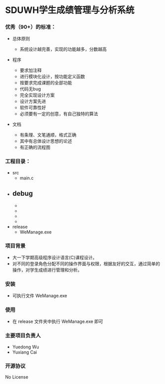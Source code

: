 # SDUWH学生成绩管理与分析系统

### 优秀（90+）的标准：  

- 总体原则    
    - 系统设计越完善，实现的功能越多，分数越高   

- 程序  
    - 要求加注释  
    - 进行模块化设计，按功能定义函数  
    - 按要求完成课题的全部功能   
    - 代码无bug   
    - 完全实现设计方案  
    - 设计方案先进   
    - 软件可靠性好  
    - 必须要有一定的创意，有自己独特的算法    
 
- 文档  
    - 有条理、文笔通顺，格式正确  
    - 其中有总体设计思想的论述  
    - 有正确的流程图  

### 工程目录：  
- src 
  - main.c
- debug
  - 
  - 
  - 
  - 
  - 
- release
  - WeManage.exe

### 项目背景
- 大一下学期高级程序设计语言(C)课程设计。   
- 对不同的登录角色分配不同的操作界面与权限，根据友好的交互，通过简单的操作，对学生成绩进行管理和分析。   

### 安装
- 可执行文件 WeManage.exe  

### 使用
- 在 release 文件夹中执行 WeManage.exe 即可  

### 主要项目负责人
- Yuedong Wu
- Yuxiang Cai  

### 开源协议  
No License
